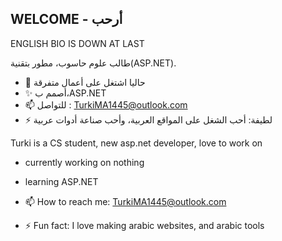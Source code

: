 ##  WELCOME - أرحب

ENGLISH BIO IS DOWN AT LAST

طالب علوم حاسوب، مطور بتقنية(ASP.NET).

- 🌠 حاليا اشتغل على أعمال متفرقة
- ✨ أصمم ب،ASP.NET 
- 📫 للتواصل : TurkiMA1445@outlook.com
- ⚡ لطيفة: أحب الشغل على المواقع العربية، وأحب صناعة أدوات عربية

Turki is a CS student, new asp.net developer, love to work on

- currently working on nothing
- learning ASP.NET

- 📫 How to reach me: TurkiMA1445@outlook.com

- ⚡ Fun fact: I love making arabic websites, and arabic tools 

